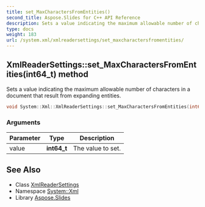 ```yaml
---
title: set_MaxCharactersFromEntities()
second_title: Aspose.Slides for C++ API Reference
description: Sets a value indicating the maximum allowable number of characters in a document that result from expanding entities.
type: docs
weight: 183
url: /system.xml/xmlreadersettings/set_maxcharactersfromentities/
---
```

## XmlReaderSettings::set_MaxCharactersFromEntities(int64_t) method


Sets a value indicating the maximum allowable number of characters in a document that result from expanding entities.

```cpp
void System::Xml::XmlReaderSettings::set_MaxCharactersFromEntities(int64_t value)
```


### Arguments

| Parameter | Type | Description |
| --- | --- | --- |
| value | **int64_t** | The value to set. |

## See Also

* Class [XmlReaderSettings](../)
* Namespace [System::Xml](../../)
* Library [Aspose.Slides](../../../)
